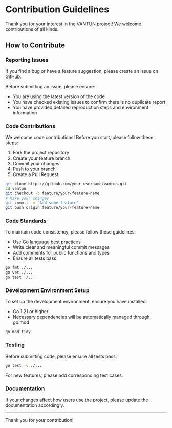 # Contribution Guidelines

Thank you for your interest in the VANTUN project! We welcome contributions of all kinds.

## How to Contribute

### Reporting Issues

If you find a bug or have a feature suggestion, please create an issue on GitHub.

Before submitting an issue, please ensure:

- You are using the latest version of the code
- You have checked existing issues to confirm there is no duplicate report
- You have provided detailed reproduction steps and environment information

### Code Contributions

We welcome code contributions! Before you start, please follow these steps:

1. Fork the project repository
2. Create your feature branch
3. Commit your changes
4. Push to your branch
5. Create a Pull Request

```bash
git clone https://github.com/your-username/vantun.git
cd vantun
git checkout -b feature/your-feature-name
# Make your changes
git commit -m "Add some feature"
git push origin feature/your-feature-name
```

### Code Standards

To maintain code consistency, please follow these guidelines:

- Use Go language best practices
- Write clear and meaningful commit messages
- Add comments for public functions and types
- Ensure all tests pass

```bash
go fmt ./...
go vet ./...
go test ./...
```

### Development Environment Setup

To set up the development environment, ensure you have installed:

- Go 1.21 or higher
- Necessary dependencies will be automatically managed through go.mod

```bash
go mod tidy
```

### Testing

Before submitting code, please ensure all tests pass:

```bash
go test -v ./...
```

For new features, please add corresponding test cases.

### Documentation

If your changes affect how users use the project, please update the documentation accordingly.

---

Thank you for your contribution!